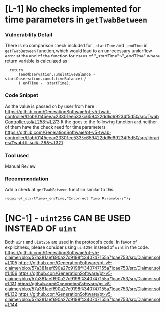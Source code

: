 # [L-1] No checks implemented for time parameters in `getTwabBetween`
### Vulnerability Detail
There is no comparison check included for `_startTime` and `_endTime` in `getTwabBetween` function, which would lead to an unnecessary underflow error at the end of the function for cases of "_startTime">"_endTime" where return variable is calculated as : 
```solidity 
  return
      (endObservation.cumulativeBalance - startObservation.cumulativeBalance) /
      (_endTime - _startTime); 
```
### Code Snippet
As the value is passed on by user from here : 
https://github.com/GenerationSoftware/pt-v5-twab-controller/blob/0145eeac23301ee5338c659422dd6d69234f5d50/src/TwabController.sol#L258-#L273
It the goes to the following function and neither of them have the check need for time parameters
https://github.com/GenerationSoftware/pt-v5-twab-controller/blob/0145eeac23301ee5338c659422dd6d69234f5d50/src/libraries/TwabLib.sol#L288-#L321
### Tool used
Manual Review
### Recommendation
Add a check at `getTwabBetween` function similar to this: 
```solidity
require(_startTime>_endTime,"Incorrect Time Parameters");
```

# [NC-1] - `uint256` CAN BE USED INSTEAD OF `uint`
Both `uint` and `uint256` are used in the protocol’s code. In favor of explicitness, please consider using `uint256` instead of `uint` in the code.
https://github.com/GenerationSoftware/pt-v5-claimer/blob/57a381aef690a27c9198f4340747155a71cae753/src/Claimer.sol#L105
https://github.com/GenerationSoftware/pt-v5-claimer/blob/57a381aef690a27c9198f4340747155a71cae753/src/Claimer.sol#L106
https://github.com/GenerationSoftware/pt-v5-claimer/blob/57a381aef690a27c9198f4340747155a71cae753/src/Claimer.sol#L131
https://github.com/GenerationSoftware/pt-v5-claimer/blob/57a381aef690a27c9198f4340747155a71cae753/src/Claimer.sol#L132
https://github.com/GenerationSoftware/pt-v5-claimer/blob/57a381aef690a27c9198f4340747155a71cae753/src/Claimer.sol#L144
